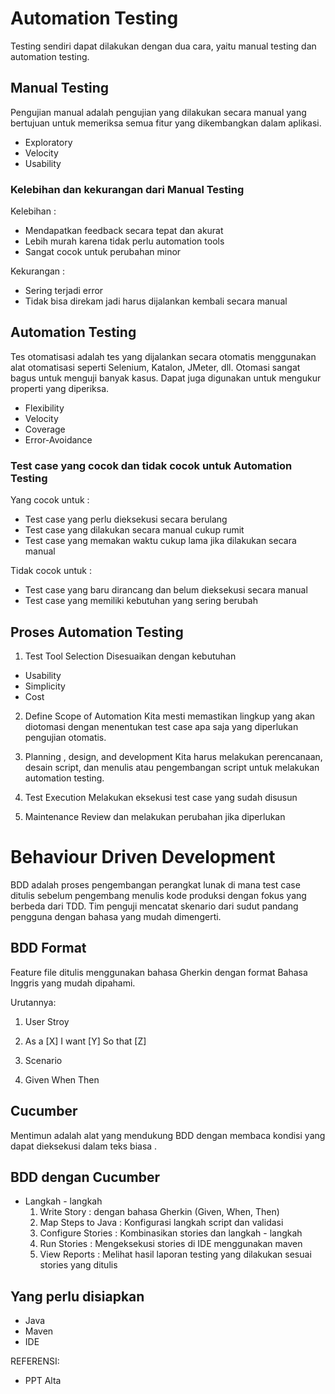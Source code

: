 # Automation Testing

Testing sendiri dapat dilakukan dengan dua cara, yaitu manual testing dan automation testing.

## Manual Testing

Pengujian manual adalah pengujian yang dilakukan secara manual yang bertujuan untuk memeriksa semua fitur yang dikembangkan dalam aplikasi. 

- Exploratory
- Velocity
- Usability

### Kelebihan dan kekurangan dari Manual Testing

Kelebihan :

- Mendapatkan feedback secara tepat dan akurat
- Lebih murah karena tidak perlu automation tools
- Sangat cocok untuk perubahan minor

Kekurangan :

- Sering terjadi error
- Tidak bisa direkam jadi harus dijalankan kembali secara manual

## Automation Testing

Tes otomatisasi adalah tes yang dijalankan secara otomatis menggunakan alat otomatisasi seperti Selenium, Katalon, JMeter, dll. Otomasi sangat bagus untuk menguji banyak kasus. Dapat juga digunakan untuk mengukur properti yang diperiksa. 

- Flexibility
- Velocity
- Coverage
- Error-Avoidance

### Test case yang cocok dan tidak cocok untuk Automation Testing

Yang cocok untuk :

- Test case yang perlu dieksekusi secara berulang
- Test case yang dilakukan secara manual cukup rumit
- Test case yang memakan waktu cukup lama jika dilakukan secara manual

Tidak cocok untuk :

- Test case yang baru dirancang dan belum dieksekusi secara manual
- Test case yang memiliki kebutuhan yang sering berubah

## Proses Automation Testing

1. Test Tool Selection
   Disesuaikan dengan kebutuhan

- Usability
- Simplicity
- Cost

2. Define Scope of Automation
   Kita mesti memastikan lingkup yang akan diotomasi dengan menentukan test case apa saja yang diperlukan pengujian otomatis.

3. Planning , design, and development
   Kita harus melakukan perencanaan, desain script, dan menulis atau pengembangan script untuk melakukan automation testing.

4. Test Execution
   Melakukan eksekusi test case yang sudah disusun

5. Maintenance
   Review dan melakukan perubahan jika diperlukan

# Behaviour Driven Development

BDD adalah proses pengembangan perangkat lunak di mana test case ditulis sebelum pengembang menulis kode produksi dengan fokus yang berbeda dari TDD. Tim penguji mencatat skenario dari sudut pandang pengguna dengan bahasa yang mudah dimengerti. 

## BDD Format

Feature file ditulis menggunakan bahasa Gherkin dengan format Bahasa Inggris yang mudah dipahami.

Urutannya:

1. User Stroy

2. As a [X]
   I want [Y]
   So that [Z]

3. Scenario

4. Given
   When
   Then

## Cucumber

Mentimun adalah alat yang mendukung BDD dengan membaca kondisi yang dapat dieksekusi dalam teks biasa .

## BDD dengan Cucumber

* Langkah - langkah
  1. Write Story : dengan bahasa Gherkin (Given, When, Then)
  2. Map Steps to Java : Konfigurasi langkah script dan validasi
  3. Configure Stories : Kombinasikan stories dan langkah - langkah
  4. Run Stories : Mengeksekusi stories di IDE menggunakan maven
  5. View Reports : Melihat hasil laporan testing yang dilakukan sesuai stories yang ditulis

## Yang perlu disiapkan

* Java
* Maven
* IDE

REFERENSI:

* PPT Alta
